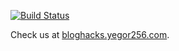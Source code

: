 [![Build Status](https://travis-ci.org/yegor256/bloghacks.svg?branch=master)](https://travis-ci.org/yegor256/bloghacks)

Check us at [bloghacks.yegor256.com](http://bloghacks.yegor256.com).

